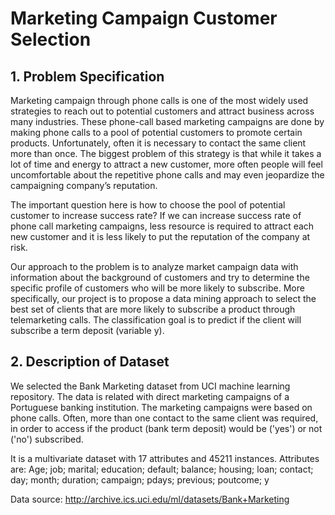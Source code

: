 # Marketing Campaign Customer Selection
## 1. Problem Specification
Marketing campaign through phone calls is one of the most widely used strategies to reach out to potential customers and attract business across many industries. These phone-call based marketing campaigns are done by making phone calls to a pool of potential customers to promote certain products. Unfortunately, often it is necessary to contact the same client more than once. The biggest problem of this strategy is that while it takes a lot of time and energy to attract a new customer, more often people will feel uncomfortable about the repetitive phone calls and may even jeopardize the campaigning company’s reputation. 

The important question here is how to choose the pool of potential customer to increase success rate? If we can increase success rate of phone call marketing campaigns, less resource is required to attract each new customer and it is less likely to put the reputation of the company at risk. 
 
Our approach to the problem is to analyze market campaign data with information about the background of customers and try to determine the specific profile of customers who will be more likely to subscribe. More specifically, our project is to propose a data mining approach to select the best set of clients that are more likely to subscribe a product through telemarketing calls. The classification goal is to predict if the client will subscribe a term deposit (variable y).

## 2. Description of Dataset
We selected the Bank Marketing dataset from UCI machine learning repository. The data is related with direct marketing campaigns of a Portuguese banking institution. The marketing campaigns were based on phone calls. Often, more than one contact to the same client was required, in order to access if the product (bank term deposit) would be ('yes') or not ('no') subscribed.

It is a multivariate dataset with 17 attributes and 45211 instances. Attributes are: 
Age; job; marital; education; default; balance; housing; loan; contact; day; month; duration; campaign; pdays; previous; poutcome; y




Data source: http://archive.ics.uci.edu/ml/datasets/Bank+Marketing
